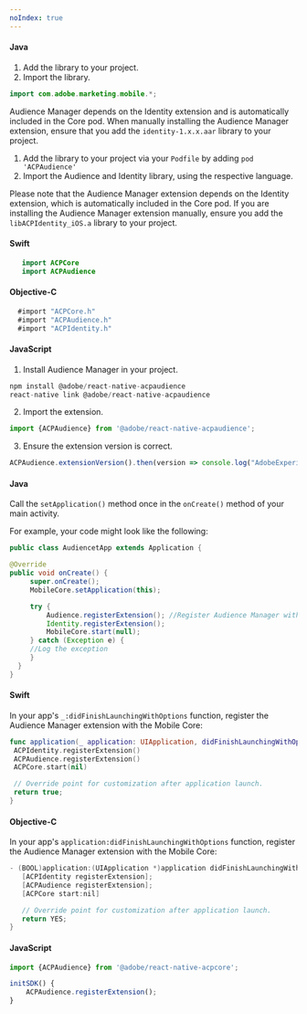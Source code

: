 ```yaml
---
noIndex: true
---
```


<Variant platform="android" task="add" repeat="4"/>

#### Java

1. Add the library to your project.
2. Import the library.

```java
import com.adobe.marketing.mobile.*;
```

Audience Manager depends on the Identity extension and is automatically included in the Core pod. When manually installing the Audience Manager extension, ensure that you add the `identity-1.x.x.aar` library to your project.

<Variant platform="ios" task="add" repeat="6"/>

1. Add the library to your project via your `Podfile` by adding `pod 'ACPAudience'`
2. Import the Audience and Identity library, using the respective language.

Please note that the Audience Manager extension depends on the Identity extension, which is automatically included in the Core pod. If you are installing the Audience Manager extension manually, ensure you add the `libACPIdentity_iOS.a` library to your project.

#### Swift

```swift
   import ACPCore
   import ACPAudience
```

#### Objective-C

```objectivec
  #import "ACPCore.h"
  #import "ACPAudience.h"
  #import "ACPIdentity.h"
```

<Variant platform="react-native" task="add" repeat="7"/>

#### JavaScript

1. Install Audience Manager in your project.

```jsx
npm install @adobe/react-native-acpaudience
react-native link @adobe/react-native-acpaudience
```

2. Import the extension.

```jsx
import {ACPAudience} from '@adobe/react-native-acpaudience';
```

3. Ensure the extension version is correct.

```jsx
ACPAudience.extensionVersion().then(version => console.log("AdobeExperienceSDK: ACPAudience version: " + version));
```

<Variant platform="android" task="register" repeat="4"/>

#### Java

Call the `setApplication()` method once in the `onCreate()` method of your main activity.

For example, your code might look like the following:

```java
public class AudiencetApp extends Application {

@Override
public void onCreate() {
     super.onCreate();
     MobileCore.setApplication(this);

     try {
         Audience.registerExtension(); //Register Audience Manager with Mobile Core
         Identity.registerExtension();
         MobileCore.start(null);
     } catch (Exception e) {
     //Log the exception
     }
  }
}
```

<Variant platform="ios" task="register" repeat="6"/>

#### Swift

In your app's `_:didFinishLaunchingWithOptions` function, register the Audience Manager extension with the Mobile Core:

```swift
func application(_ application: UIApplication, didFinishLaunchingWithOptions launchOptions: [UIApplication.LaunchOptionsKey: Any]?) -> Bool {  
 ACPIdentity.registerExtension()
 ACPAudience.registerExtension()
 ACPCore.start(nil)

 // Override point for customization after application launch.
 return true;
}
```

#### Objective-C

In your app's `application:didFinishLaunchingWithOptions` function, register the Audience Manager extension with the Mobile Core:

```objectivec
- (BOOL)application:(UIApplication *)application didFinishLaunchingWithOptions:(NSDictionary *)launchOptions {
   [ACPIdentity registerExtension];
   [ACPAudience registerExtension];
   [ACPCore start:nil]

   // Override point for customization after application launch.
   return YES;
}
```

<Variant platform="react-native" task="register" repeat="3"/>

#### JavaScript

```jsx
import {ACPAudience} from '@adobe/react-native-acpcore';

initSDK() {
    ACPAudience.registerExtension();
}
```
